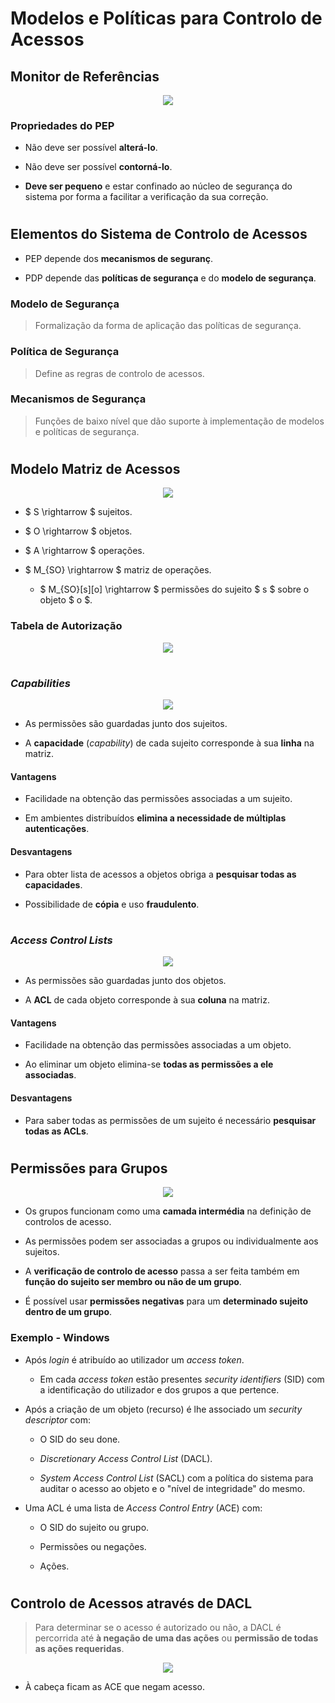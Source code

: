# __Modelos e Políticas para Controlo de Acessos__

## __Monitor de Referências__

<div align=center>

![](imgs/48.png)

</div>

### __Propriedades do PEP__

* Não deve ser possível __alterá-lo__.

* Não deve ser possível __contorná-lo__.

* __Deve ser pequeno__ e estar confinado ao núcleo de segurança do sistema por forma a facilitar a verificação da sua correção.

#
#

## __Elementos do Sistema de Controlo de Acessos__

* PEP depende dos __mecanismos de seguranç__.

* PDP depende das __políticas de segurança__ e do __modelo de segurança__.

### __Modelo de Segurança__

> Formalização da forma de aplicação das políticas de segurança.

### __Política de Segurança__

> Define as regras de controlo de acessos.

### __Mecanismos de Segurança__

> Funções de baixo nível que dão suporte à implementação de modelos e políticas de segurança.

#
#

## __Modelo Matriz de Acessos__

<div align=center>

![](imgs/49.png)

</div>

* $ S \rightarrow $ sujeitos.

* $ O \rightarrow $ objetos.

* $ A \rightarrow $ operações.

* $ M_{SO} \rightarrow $ matriz de operações.

    * $ M_{SO}[s][o] \rightarrow $ permissões do sujeito $ s $ sobre o objeto $ o $.

### __Tabela de Autorização__

<div align=center>

![](imgs/50.png)

</div>

#

### ___Capabilities___

<div align=center>

![](imgs/51.png)

</div>

* As permissões são guardadas junto dos sujeitos.

* A __capacidade__ (_capability_) de cada sujeito corresponde à sua __linha__ na matriz.

#### __Vantagens__

* Facilidade na obtenção das permissões associadas a um sujeito.

* Em ambientes distribuídos __elimina a necessidade de múltiplas autenticações__.

#### __Desvantagens__

* Para obter lista de acessos a objetos obriga a __pesquisar todas as capacidades__.

* Possibilidade de __cópia__ e uso __fraudulento__.

#

### ___Access Control Lists___

<div align=center>

![](imgs/52.png)

</div>

* As permissões são guardadas junto dos objetos.

* A __ACL__ de cada objeto corresponde à sua __coluna__ na matriz.

#### __Vantagens__

* Facilidade na obtenção das permissões associadas a um objeto.

* Ao eliminar um objeto elimina-se __todas as permissões a ele associadas__.

#### __Desvantagens__

* Para saber todas as permissões de um sujeito é necessário __pesquisar todas as ACLs__.

#
#

## __Permissões para Grupos__

<div align=center>

![](imgs/53.png)

</div>

* Os grupos funcionam como uma __camada intermédia__ na definição de controlos de acesso.

* As permissões podem ser associadas a grupos ou individualmente aos sujeitos.

* A __verificação de controlo de acesso__ passa a ser feita também em __função do sujeito ser membro ou não de um grupo__.

* É possível usar __permissões negativas__ para um __determinado sujeito dentro de um grupo__.

### __Exemplo - Windows__

* Após _login_ é atribuído ao utilizador um _access token_.

    * Em cada _access token_ estão presentes _security identifiers_ (SID) com a identificação do utilizador e dos grupos a que pertence.

* Após a criação de um objeto (recurso) é lhe associado um _security descriptor_ com:

    * O SID do seu done.

    * _Discretionary Access Control List_ (DACL).

    * _System Access Control List_ (SACL) com a política do sistema para auditar o acesso ao objeto e o "nível de integridade" do mesmo.

* Uma ACL é uma lista de _Access Control Entry_ (ACE) com:

    * O SID do sujeito ou grupo.

    * Permissões ou negações.

    * Ações.

#
#

## __Controlo de Acessos através de DACL__

> Para determinar se o acesso é autorizado ou não, a DACL é percorrida até __à negação de uma das ações__ ou __permissão de todas as ações requeridas__.

<div align=center>

![](imgs/54.png)

</div>

* À cabeça ficam as ACE que negam acesso.